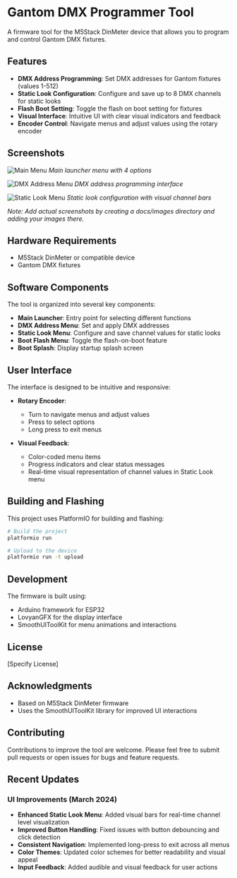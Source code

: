 # Gantom DMX Programmer Tool

A firmware tool for the M5Stack DinMeter device that allows you to program and control Gantom DMX fixtures.

## Features

- **DMX Address Programming**: Set DMX addresses for Gantom fixtures (values 1-512)
- **Static Look Configuration**: Configure and save up to 8 DMX channels for static looks
- **Flash Boot Setting**: Toggle the flash on boot setting for fixtures
- **Visual Interface**: Intuitive UI with clear visual indicators and feedback
- **Encoder Control**: Navigate menus and adjust values using the rotary encoder

## Screenshots

![Main Menu](docs/images/main_menu.png)
*Main launcher menu with 4 options*

![DMX Address Menu](docs/images/dmx_address.png)
*DMX address programming interface*

![Static Look Menu](docs/images/static_look.png)
*Static look configuration with visual channel bars*

*Note: Add actual screenshots by creating a docs/images directory and adding your images there.*

## Hardware Requirements

- M5Stack DinMeter or compatible device
- Gantom DMX fixtures

## Software Components

The tool is organized into several key components:

- **Main Launcher**: Entry point for selecting different functions
- **DMX Address Menu**: Set and apply DMX addresses
- **Static Look Menu**: Configure and save channel values for static looks
- **Boot Flash Menu**: Toggle the flash-on-boot feature
- **Boot Splash**: Display startup splash screen

## User Interface

The interface is designed to be intuitive and responsive:

- **Rotary Encoder**: 
  - Turn to navigate menus and adjust values
  - Press to select options
  - Long press to exit menus
  
- **Visual Feedback**:
  - Color-coded menu items
  - Progress indicators and clear status messages
  - Real-time visual representation of channel values in Static Look menu

## Building and Flashing

This project uses PlatformIO for building and flashing:

```bash
# Build the project
platformio run

# Upload to the device
platformio run -t upload
```

## Development

The firmware is built using:

- Arduino framework for ESP32
- LovyanGFX for the display interface
- SmoothUIToolKit for menu animations and interactions

## License

[Specify License]

## Acknowledgments

- Based on M5Stack DinMeter firmware
- Uses the SmoothUIToolKit library for improved UI interactions

## Contributing

Contributions to improve the tool are welcome. Please feel free to submit pull requests or open issues for bugs and feature requests.

## Recent Updates

### UI Improvements (March 2024)
- **Enhanced Static Look Menu**: Added visual bars for real-time channel level visualization
- **Improved Button Handling**: Fixed issues with button debouncing and click detection
- **Consistent Navigation**: Implemented long-press to exit across all menus
- **Color Themes**: Updated color schemes for better readability and visual appeal
- **Input Feedback**: Added audible and visual feedback for user actions
